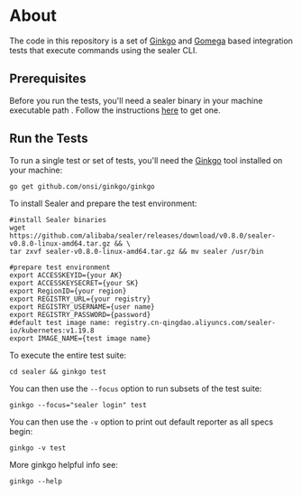 # About

The code in this repository is a set of [Ginkgo](http://onsi.github.io/ginkgo)
and [Gomega](http://onsi.github.io/gomega) based integration tests that execute commands using the sealer CLI.

## Prerequisites

Before you run the tests, you'll need a sealer binary in your machine executable path . Follow the
instructions [here](https://github.com/alibaba/sealer#readme) to get one.

## Run the Tests

To run a single test or set of tests, you'll need the [Ginkgo](https://github.com/onsi/ginkgo) tool installed on your
machine:

```console
go get github.com/onsi/ginkgo/ginkgo
```

To install Sealer and prepare the test environment:

```console
#install Sealer binaries
wget https://github.com/alibaba/sealer/releases/download/v0.8.0/sealer-v0.8.0-linux-amd64.tar.gz && \
tar zxvf sealer-v0.8.0-linux-amd64.tar.gz && mv sealer /usr/bin

#prepare test environment
export ACCESSKEYID={your AK}
export ACCESSKEYSECRET={your SK}
export RegionID={your region}
export REGISTRY_URL={your registry}
export REGISTRY_USERNAME={user name}
export REGISTRY_PASSWORD={password}
#default test image name: registry.cn-qingdao.aliyuncs.com/sealer-io/kubernetes:v1.19.8
export IMAGE_NAME={test image name}
```

To execute the entire test suite:

```console
cd sealer && ginkgo test
```

You can then use the `--focus` option to run subsets of the test suite:

```console
ginkgo --focus="sealer login" test
```

You can then use the `-v` option to print out default reporter as all specs begin:

```console
ginkgo -v test
```

More ginkgo helpful info see:

```console
ginkgo --help
```
